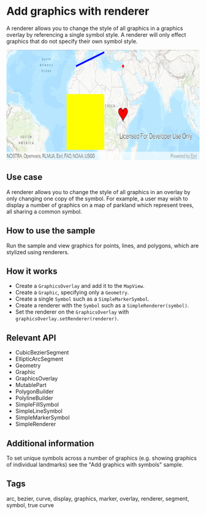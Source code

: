 # Add graphics with renderer

A renderer allows you to change the style of all graphics in a graphics overlay by referencing a single symbol style.
A renderer will only effect graphics that do not specify their own symbol style.

![Image of adding graphics with renderer](add-graphics-renderer.png)

## Use case

A renderer allows you to change the style of all graphics in an overlay by only changing one copy of the symbol. For example, a user may wish to display a number of graphics on a map of parkland which represent trees, all sharing a common symbol.

## How to use the sample

Run the sample and view graphics for points, lines, and polygons, which are stylized using renderers.

## How it works

* Create a `GraphicsOverlay` and add it to the `MapView`.
* Create a `Graphic`, specifying only a `Geometry`.
* Create a single `Symbol` such as a `SimpleMarkerSymbol`.
* Create a renderer with the `Symbol` such as a `SimpleRenderer(symbol)`.
* Set the renderer on the `GraphicsOverlay` with `graphicsOverlay.setRenderer(renderer)`.

## Relevant API

* CubicBezierSegment
* EllipticArcSegment
* Geometry
* Graphic
* GraphicsOverlay
* MutablePart
* PolygonBuilder
* PolylineBuilder
* SimpleFillSymbol
* SimpleLineSymbol
* SimpleMarkerSymbol
* SimpleRenderer

## Additional information

To set unique symbols across a number of graphics (e.g. showing graphics of individual landmarks) see the "Add graphics with symbols" sample.

## Tags

arc, bezier, curve, display, graphics, marker, overlay, renderer, segment, symbol, true curve
